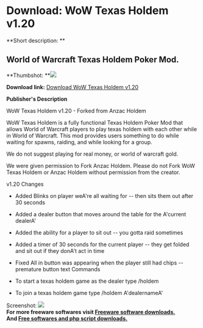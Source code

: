 # Download: WoW Texas Holdem v1.20

**Short description: **

## World of Warcraft Texas Holdem Poker Mod.

  
**Thumbshot: **![](http://www.freewarefiles.com/screenshot/wow_texas_holdem_md.gif)   
  
**Download link:** [Download WoW Texas Holdem v1.20](http://freesoftwares.boysofts.com/WoW-Texas-Holdem-V_program_43300.html)  
  

**Publisher's Description**  
  

WoW Texas Holdem v1.20 - Forked from Anzac Holdem  
  
WoW Texas Holdem is a fully functional Texas Holdem Poker Mod that allows
World of Warcraft players to play texas holdem with each other while in World
of Warcraft. This mod provides users something to do while waiting for spawns,
raiding, and while looking for a group.  
  
We do not suggest playing for real money, or world of warcraft gold.  
  
We were given permission to Fork Anzac Holdem. Please do not Fork WoW Texas
Holdem or Anzac Holdem without permission from the creator.  
  
v1.20 Changes

  * Added Blinks on player weA're all waiting for -- then sits them out after 30 seconds 
  * Added a dealer button that moves around the table for the A'current dealerA' 
  * Added the ability for a player to sit out -- you gotta raid sometimes 
  * Added a timer of 30 seconds for the current player -- they get folded and sit out if they donA't act in time 
  * Fixed All in button was appearing when the player still had chips -- premature button text 
Commands

  * To start a texas holdem game as the dealer type /holdem 
  * To join a texas holdem game type /holdem A'dealernameA' 

  
  
Screenshot: ![](http://www.freewarefiles.com/screenshot/wow_texas_holdem.gif)  
**For more freeware softwares visit [Freeware software downloads.](http://freesoftwares.boysofts.com/)**   
**And [Free softwares and php script downloads.](http://www.boysofts.com/)**

